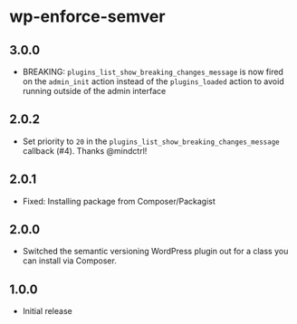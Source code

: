 # wp-enforce-semver

## 3.0.0 

- BREAKING: `plugins_list_show_breaking_changes_message` is now fired on the `admin_init` action instead of the `plugins_loaded` action to avoid running outside of the admin interface

## 2.0.2

- Set priority to `20` in the `plugins_list_show_breaking_changes_message` callback (#4). Thanks @mindctrl!

## 2.0.1

- Fixed: Installing package from Composer/Packagist

## 2.0.0

- Switched the semantic versioning WordPress plugin out for a class you can install via Composer.

## 1.0.0

- Initial release
